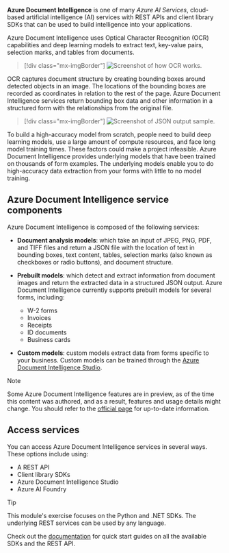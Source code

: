 **Azure Document Intelligence** is one of many *Azure AI Services*, cloud-based artificial intelligence (AI) services with REST APIs and client library SDKs that can be used to build intelligence into your applications. 

Azure Document Intelligence uses Optical Character Recognition (OCR) capabilities and deep learning models to extract text, key-value pairs, selection marks, and tables from documents.

> [!div class="mx-imgBorder"]
> ![Screenshot of how OCR works.](../media/how-optical-character-recognition-works.png)   

OCR captures document structure by creating bounding boxes around detected objects in an image. The locations of the bounding boxes are recorded as coordinates in relation to the rest of the page. Azure Document Intelligence services return bounding box data and other information in a structured form with the relationships from the original file.  

> [!div class="mx-imgBorder"]
> ![Screenshot of JSON output sample.](../media/json-output-sample.png)

To build a high-accuracy model from scratch, people need to build deep learning models, use a large amount of compute resources, and face long model training times. These factors could make a project infeasible. Azure Document Intelligence provides underlying models that have been trained on thousands of form examples. The underlying models enable you to do high-accuracy data extraction from your forms with little to no model training.

## Azure Document Intelligence service components 

Azure Document Intelligence is composed of the following services: 

- **Document analysis models**: which take an input of JPEG, PNG, PDF, and TIFF files and return a JSON file with the location of text in bounding boxes, text content, tables, selection marks (also known as checkboxes or radio buttons), and document structure. 

- **Prebuilt models**: which detect and extract information from document images and return the extracted data in a structured JSON output. Azure Document Intelligence currently supports prebuilt models for several forms, including: 
    - W-2 forms
    - Invoices
    - Receipts
    - ID documents 
    - Business cards

- **Custom models**: custom models extract data from forms specific to your business. Custom models can be trained through the [Azure Document Intelligence Studio](https://formrecognizer.appliedai.azure.com/studio). 

> [!NOTE]
> Some Azure Document Intelligence features are in preview, as of the time this content was authored, and as a result, features and usage details might change. You should refer to the [official page](/azure/ai-services/document-intelligence/overview?azure-portal=true) for up-to-date information.

## Access services

You can access Azure Document Intelligence services in several ways. These options include using:

- A REST API
- Client library SDKs
- Azure Document Intelligence Studio 
- Azure AI Foundry 

> [!TIP]
> This module's exercise focuses on the Python and .NET SDKs. The underlying REST services can be used by any language.

Check out the [documentation](/azure/ai-services/document-intelligence/quickstarts/get-started-sdks-rest-api) for quick start guides on all the available SDKs and the REST API.